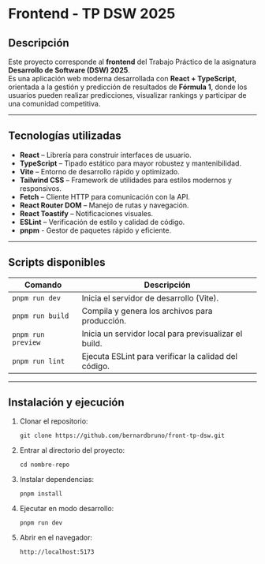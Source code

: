 # Frontend - TP DSW 2025

##  Descripción
Este proyecto corresponde al **frontend** del Trabajo Práctico de la asignatura **Desarrollo de Software (DSW) 2025**.  
Es una aplicación web moderna desarrollada con **React + TypeScript**, orientada a la gestión y predicción de resultados de **Fórmula 1**, donde los usuarios pueden realizar predicciones, visualizar rankings y participar de una comunidad competitiva.

---

##  Tecnologías utilizadas
- **React** – Librería para construir interfaces de usuario.
- **TypeScript** – Tipado estático para mayor robustez y mantenibilidad.
- **Vite** – Entorno de desarrollo rápido y optimizado.
- **Tailwind CSS** – Framework de utilidades para estilos modernos y responsivos.
- **Fetch** – Cliente HTTP para comunicación con la API.
- **React Router DOM** – Manejo de rutas y navegación.
- **React Toastify** – Notificaciones visuales.
- **ESLint** – Verificación de estilo y calidad de código.
- **pnpm** - Gestor de paquetes rápido y eficiente.

---

##  Scripts disponibles
| Comando | Descripción |
|----------|--------------|
| `pnpm run dev` | Inicia el servidor de desarrollo (Vite). |
| `pnpm run build` | Compila y genera los archivos para producción. |
| `pnpm run preview` | Inicia un servidor local para previsualizar el build. |
| `pnpm run lint` | Ejecuta ESLint para verificar la calidad del código. |

---

##  Instalación y ejecución

1. Clonar el repositorio:
   
   `git clone https://github.com/bernardbruno/front-tp-dsw.git`

3. Entrar al directorio del proyecto:
   
    `cd nombre-repo`

4. Instalar dependencias:
   
    `pnpm install`

5. Ejecutar en modo desarrollo:
   
    `pnpm run dev`

6. Abrir en el navegador:
   
    `http://localhost:5173`
